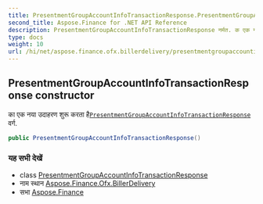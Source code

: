 ```yaml
---
title: PresentmentGroupAccountInfoTransactionResponse.PresentmentGroupAccountInfoTransactionResponse
second_title: Aspose.Finance for .NET API Reference
description: PresentmentGroupAccountInfoTransactionResponse नर्मत. क एक नय उदहरण शुरू करत हैPresentmentGroupAccountInfoTransactionResponse वर्ग.
type: docs
weight: 10
url: /hi/net/aspose.finance.ofx.billerdelivery/presentmentgroupaccountinfotransactionresponse/presentmentgroupaccountinfotransactionresponse/
---
```

## PresentmentGroupAccountInfoTransactionResponse constructor

का एक नया उदाहरण शुरू करता है[`PresentmentGroupAccountInfoTransactionResponse`](../) वर्ग.

```csharp
public PresentmentGroupAccountInfoTransactionResponse()
```

### यह सभी देखें

* class [PresentmentGroupAccountInfoTransactionResponse](../)
* नाम स्थान [Aspose.Finance.Ofx.BillerDelivery](../../presentmentgroupaccountinfotransactionresponse/)
* सभा [Aspose.Finance](../../../)


